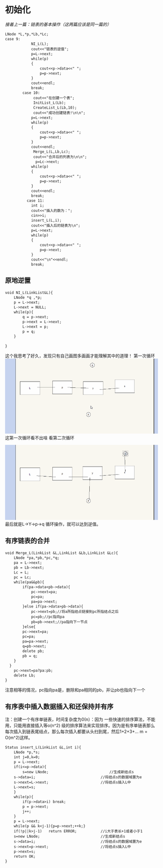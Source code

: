 # 初始化

_接着上一篇：链表的基本操作（这两篇应该是同一篇的）_
```
LNode *L,*p,*Lb,*Lc;
case 9:
			NI_L(L); 
			cout<<"链表的逆值";
			p=L->next;
			while(p)
			{
				cout<<p->data<<" ";
				p=p->next;
			}
			cout<<endl;
			break;
		case 10:
			 cout<<"在创建一个表";
			 InitList_L(Lb);
			 CreateList_L(Lb,10);
			 cout<<"成功创建链表!\n\n";
			p=L->next;
			while(p)
			{
				cout<<p->data<<" ";
				p=p->next;
			}
			cout<<endl;
			 Merge_L(L,Lb,Lc);
			 cout<<"合并后的列表为\n\n";
			  p=Lc->next;
			while(p)
			{
				cout<<p->data<<" ";
				p=p->next;
			}
			cout<<endl;
			break;
		  case 11:
			int i;
			cout<<"插入的数为："; 
			cin>>i;
			insert_L(L,i);
			cout<<"插入后的链表为\n";
			p=L->next;
			while(p)
			{
				cout<<p->data<<" ";
				p=p->next;
			}
			cout<<"\n"<<endl;
			break;
```


## 原地逆置


```
void NI_L(LinkList&L){
	LNode *q ,*p;
	p = L->next;
	L->next = NULL;
	while(p){
		q = p->next;
		p->next = L->next;
		L->next = p;
		p = q;
	}
	
}
```
这个我思考了好久，发现只有自己画图多画画才能理解其中的道理！
第一次循环
![](/assets/5.gif)
这第一次循环看不出啥
看第二次循环

![](/assets/6.gif)
最后就是L->Y->p->q
循环操作，就可以达到逆值。

## 有序链表的合并



```
void Merge_L(LinkList &L,LinkList &Lb,LinkList &Lc){
	LNode *pa,*pb,*pc,*q;
	pa = L->next;
	pb = Lb->next;
	Lc = L;
	pc = Lc; 
	while(pa&&pb){
		if(pa->data<pb->data){
			pc->next=pa;
			pc=pa;
			pa=pa->next;
		}else if(pa->data>pb->data){
			pc->next=pb;//将a所指结点链接到pc所指结点之后 
			pc=pb;//pc指向pa 
			pb=pb->next;//pa指向下一节点 
		}else{
		pc->next=pa;
		pc=pa;
		pa=pa->next; 
		q=pb->next;
		delete pb;
		pb = q;
	}
  } 
	pc->next=pa?pa:pb;
	delete Lb; 
}
```
注意相等的情况，pc指向pa是，删除和pa相同的pb，并让pb也指向下一个


## 有序表中插入数据插入和还保持并有序
注：创建一个有序单链表，时间复杂度为0(n）：因为
一些快速的排序算法，不能用，只能用直接插入等o(n^2) 级的排序算法来实现排序。因为是有序单链表那么每次插入到链表尾结点，那么每次插入都要从头扫到尾，然后1+2+3+... m = O(m^2)这样。


```
Status insert_L(LinkList &L,int i){
	LNode *p,*s;
	int j=0,k=0;
	p = L->next;
	if(i<=p->data){
		s=new LNode;							//生成新结点s
	s->data=i;								//将结点s的数据域置为e
	s->next=L->next;						//将结点s插入L中
	L->next=s;
	}
	while(p){
		if(p->data>i) break;
		p = p->next;
		j++;
	}
	p = L->next;
	while(p && k<j-1){p=p->next;++k;}
	if(!p||k>j-1)	return ERROR;			//i大于表长+1或者小于1
	s=new LNode;							//生成新结点s
	s->data=i;								//将结点s的数据域置为e
	s->next=p->next;						//将结点s插入L中
	p->next=s;
	return OK;
} 
```


